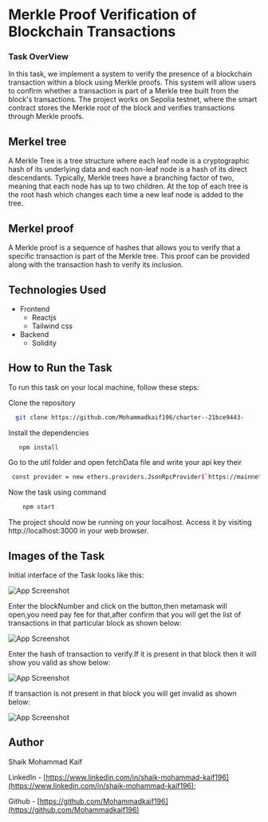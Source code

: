 
# Merkle Proof Verification of Blockchain Transactions

### Task OverView

 In this task, we implement a system to verify the presence of a blockchain transaction within a block using Merkle proofs. This system will allow users to confirm whether a transaction is part of a Merkle tree built from the block's transactions. The project works on Sepolia testnet, where the smart contract stores the Merkle root of the block and verifies transactions through Merkle proofs.

 ## Merkel tree

 A Merkle Tree is a tree structure where each leaf node is a cryptographic hash of its underlying data and each non-leaf node is a hash of its direct descendants. Typically, Merkle trees have a branching factor of two, meaning that each node has up to two children. At the top of each tree is the root hash which changes each time a new leaf node is added to the tree.

 ## Merkel proof
  A Merkle proof is a sequence of hashes that allows you to verify that a specific transaction is part of the Merkle tree. This proof can be provided along with the transaction hash to verify its inclusion.

  




## Technologies Used

- Frontend
   - Reactjs
   - Tailwind css
- Backend
  - Solidity

  


## How to Run the Task

To run this task on your local machine, follow these steps:

Clone the repository
```bash
  git clone https://github.com/Mohammadkaif196/charter--21bce9443-
```
Install the dependencies
```bash
   npm install
```
Go to the util folder and open fetchData file and write your api key their
```bash
 const provider = new ethers.providers.JsonRpcProvider(`https://mainnet.infura.io/v3/${YOUR_API_KEY}`);
```
Now the task using command
```bash
    npm start
```
The project should now be running on your localhost. Access it by visiting http://localhost:3000 in your web browser.


## Images of the Task
Initial interface of the Task looks like this:

![App Screenshot](https://github.com/Mohammadkaif196/charter--21bce9443-/blob/main/src/images/pic1.png)

Enter the blockNumber and click on the button,then metamask will open,you need pay fee for that,after confirm that you will  get the list of transactions in that particular block
as shown below:

![App Screenshot](https://github.com/Mohammadkaif196/charter--21bce9443-/blob/main/src/images/pic2.png)

Enter the hash of transaction to verify.If it is present in that block then it will show you valid as show below:

![App Screenshot](https://github.com/Mohammadkaif196/charter--21bce9443-/blob/main/src/images/pic3.png?raw=true)

If transaction is not present in that block you will get invalid
as shown below:

![App Screenshot](https://github.com/Mohammadkaif196/charter--21bce9443-/blob/main/src/images/pic4.png?raw=true)







## Author

Shaik Mohammad Kaif

LinkedIn - [https://www.linkedin.com/in/shaik-mohammad-kaif196](https://www.linkedin.com/in/shaik-mohammad-kaif196);

Github - [https://github.com/Mohammadkaif196](https://github.com/Mohammadkaif196)

